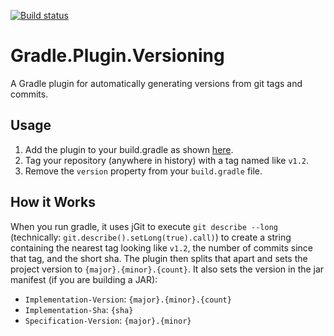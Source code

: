 [![Build status](https://ci.appveyor.com/api/projects/status/x1xa4ilqfllewosp/branch/master?svg=true)](https://ci.appveyor.com/project/Zoltu/gradle-plugin-versioning/branch/master)

# Gradle.Plugin.Versioning
A Gradle plugin for automatically generating versions from git tags and commits.

## Usage
1. Add the plugin to your build.gradle as shown [here](https://plugins.gradle.org/plugin/com.zoltu.gradle.plugin.git-versioning).
2. Tag your repository (anywhere in history) with a tag named like `v1.2`.
3. Remove the `version` property from your `build.gradle` file.

## How it Works
When you run gradle, it uses jGit to execute `git describe --long` (technically: `git.describe().setLong(true).call)`) to create a string containing the nearest tag looking like `v1.2`, the number of commits since that tag, and the short sha.  The plugin then splits that apart and sets the project version to `{major}.{minor}.{count}`.  It also sets the version in the jar manifest (if you are building a JAR):
* `Implementation-Version`: `{major}.{minor}.{count}`
* `Implementation-Sha`: `{sha}`
* `Specification-Version`: `{major}.{minor}`
